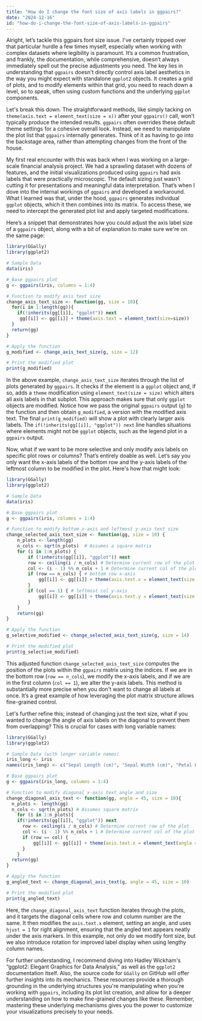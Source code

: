 ```yaml
---
title: "How do I change the font size of axis labels in ggpairs?"
date: "2024-12-16"
id: "how-do-i-change-the-font-size-of-axis-labels-in-ggpairs"
---
```


Alright, let’s tackle this ggpairs font size issue. I've certainly tripped over that particular hurdle a few times myself, especially when working with complex datasets where legibility is paramount. It’s a common frustration, and frankly, the documentation, while comprehensive, doesn’t always immediately spell out the precise adjustments you need. The key lies in understanding that `ggpairs` doesn't directly control axis label aesthetics in the way you might expect with standalone `ggplot2` objects. It creates a grid of plots, and to modify elements within that grid, you need to reach down a level, so to speak, often using custom functions and the underlying `ggplot` components.

Let's break this down. The straightforward methods, like simply tacking on `theme(axis.text = element_text(size = x))` after your `ggpairs()` call, won’t typically produce the intended results. `ggpairs` often overrides these default theme settings for a cohesive overall look. Instead, we need to manipulate the plot list that `ggpairs` internally generates. Think of it as having to go into the backstage area, rather than attempting changes from the front of the house.

My first real encounter with this was back when I was working on a large-scale financial analysis project. We had a sprawling dataset with dozens of features, and the initial visualizations produced using `ggpairs` had axis labels that were practically microscopic. The default sizing just wasn't cutting it for presentations and meaningful data interpretation. That’s when I dove into the internal workings of `ggpairs` and developed a workaround. What I learned was that, under the hood, `ggpairs` generates individual `ggplot` objects, which it then combines into its matrix. To access these, we need to intercept the generated plot list and apply targeted modifications.

Here’s a snippet that demonstrates how you could adjust the axis label size of a `ggpairs` object, along with a bit of explanation to make sure we're on the same page:

```r
library(GGally)
library(ggplot2)

# Sample Data
data(iris)

# Base ggpairs plot
g <- ggpairs(iris, columns = 1:4)

# Function to modify axis text size
change_axis_text_size <- function(gg, size = 10){
  for(i in 1:length(gg)){
    if(!inherits(gg[[i]], "ggplot")) next
     gg[[i]] <- gg[[i]] + theme(axis.text = element_text(size=size))
  }
  return(gg)
}

# Apply the function
g_modified <- change_axis_text_size(g, size = 12)

# Print the modified plot
print(g_modified)

```

In the above example, `change_axis_text_size` iterates through the list of plots generated by `ggpairs`. It checks if the element is a `ggplot` object and, if so, adds a `theme` modification using `element_text(size = size)` which alters all axis labels in that subplot. This approach makes sure that only `ggplot` objects are modified. Notice how we pass the original `ggpairs` output (`g`) to the function and then obtain `g_modified`, a version with the modified axis text. The final `print(g_modified)` will show a plot with clearly larger axis labels. The `if(!inherits(gg[[i]], "ggplot")) next` line handles situations where elements might not be `ggplot` objects, such as the legend plot in a `ggpairs` output.

Now, what if we want to be more selective and only modify axis labels on specific plot rows or columns? That’s entirely doable as well. Let’s say you only want the x-axis labels of the bottom row and the y-axis labels of the leftmost column to be modified in the plot. Here's how that might look:

```r
library(GGally)
library(ggplot2)

# Sample Data
data(iris)

# Base ggpairs plot
g <- ggpairs(iris, columns = 1:4)

# Function to modify bottom x-axis and leftmost y-axis text size
change_selected_axis_text_size <- function(gg, size = 10) {
    n_plots <- length(gg)
    n_cols <- sqrt(n_plots)  # Assumes a square matrix
    for (i in 1:n_plots) {
        if (!inherits(gg[[i]], "ggplot")) next
        row <- ceiling(i / n_cols) # Determine current row of the plot
        col <- (i - 1) %% n_cols + 1 # Determine current col of the plot
        if (row == n_cols) { # bottom row x-axis
            gg[[i]] <- gg[[i]] + theme(axis.text.x = element_text(size = size))
        }
        if (col == 1) { # leftmost col y-axis
            gg[[i]] <- gg[[i]] + theme(axis.text.y = element_text(size = size))
        }
    }
    return(gg)
}

# Apply the function
g_selective_modified <- change_selected_axis_text_size(g, size = 14)

# Print the modified plot
print(g_selective_modified)

```

This adjusted function `change_selected_axis_text_size` computes the position of the plots within the `ggpairs` matrix using the indices. If we are in the bottom row (`row == n_cols`), we modify the x-axis labels, and if we are in the first column (`col == 1`), we alter the y-axis labels. This method is substantially more precise when you don't want to change all labels at once. It’s a great example of how leveraging the plot matrix structure allows fine-grained control.

Let's further refine this; instead of changing just the text size, what if you wanted to change the angle of axis labels on the diagonal to prevent them from overlapping? This is crucial for cases with long variable names:

```r
library(GGally)
library(ggplot2)

# Sample Data (with longer variable names)
iris_long <- iris
names(iris_long) <- c("Sepal Length (cm)", "Sepal Width (cm)", "Petal Length (cm)", "Petal Width (cm)", "Species")

# Base ggpairs plot
g <- ggpairs(iris_long, columns = 1:4)

# Function to modify diagonal x-axis text angle and size
change_diagonal_axis_text <- function(gg, angle = 45, size = 10){
  n_plots <- length(gg)
  n_cols <- sqrt(n_plots) # Assumes square matrix
    for (i in 1:n_plots){
    if(!inherits(gg[[i]], "ggplot")) next
      row <- ceiling(i / n_cols) # Determine current row of the plot
      col <- (i - 1) %% n_cols + 1 # Determine current col of the plot
      if (row == col) {
          gg[[i]] <- gg[[i]] + theme(axis.text.x = element_text(angle = angle, hjust = 1, size = size))
      }
    }
  return(gg)
}

# Apply the function
g_angled_text <- change_diagonal_axis_text(g, angle = 45, size = 10)

# Print the modified plot
print(g_angled_text)

```

Here, the `change_diagonal_axis_text` function iterates through the plots, and it targets the diagonal cells where row and column number are the same. It then modifies the `axis.text.x` element, setting an angle, and uses `hjust = 1` for right alignment, ensuring that the angled text appears neatly under the axis markers. In this example, not only do we modify font size, but we also introduce rotation for improved label display when using lengthy column names.

For further understanding, I recommend diving into Hadley Wickham's “ggplot2: Elegant Graphics for Data Analysis,” as well as the `ggplot2` documentation itself. Also, the source code for `GGally` on GitHub will offer further insights into its mechanics. These resources provide a thorough grounding in the underlying structures you're manipulating when you're working with `ggpairs`, including its plot list creation, and allow for a deeper understanding on how to make fine-grained changes like these. Remember, mastering these underlying mechanisms gives you the power to customize your visualizations precisely to your needs.
